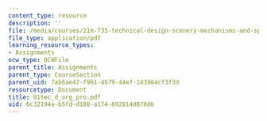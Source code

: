 ```yaml
---
content_type: resource
description: ''
file: /media/courses/21m-735-technical-design-scenery-mechanisms-and-special-effects-spring-2004/6c32194ab5fdd108a174692814d878d6_01tec_d_org_pro.pdf
file_type: application/pdf
learning_resource_types:
- Assignments
ocw_type: OCWFile
parent_title: Assignments
parent_type: CourseSection
parent_uid: 7ab6ae47-f961-4b79-44ef-243984cf3f3d
resourcetype: Document
title: 01tec_d_org_pro.pdf
uid: 6c32194a-b5fd-d108-a174-692814d878d6
---
```

